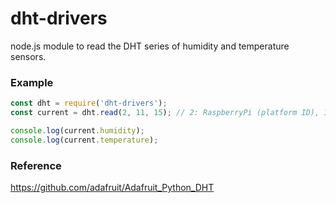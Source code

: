 # dht-drivers
node.js module to read the DHT series of humidity and temperature sensors.

### Example
``` javascript
const dht = require('dht-drivers');
const current = dht.read(2, 11, 15); // 2: RaspberryPi (platform ID), 11: DHT11 (module type), 15: (pin)

console.log(current.humidity);
console.log(current.temperature);
```
### Reference
https://github.com/adafruit/Adafruit_Python_DHT
